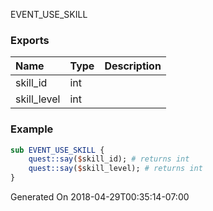 EVENT_USE_SKILL
### Exports
**Name**|**Type**|**Description**
:-----|:-----|:-----
skill_id|int|
skill_level|int|
### Example
```perl
sub EVENT_USE_SKILL {
	quest::say($skill_id); # returns int
	quest::say($skill_level); # returns int
}
```

Generated On 2018-04-29T00:35:14-07:00